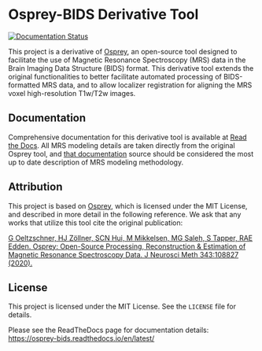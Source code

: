 
# Osprey-BIDS Derivative Tool

[![Documentation Status](https://readthedocs.org/projects/osprey-bids/badge/?version=latest)](https://osprey-bids.readthedocs.io/en/latest/)

This project is a derivative of [Osprey](https://schorschinho.github.io/osprey/), an open-source tool designed to facilitate the use of Magnetic Resonance Spectroscopy (MRS) data in the Brain Imaging Data Structure (BIDS) format. This derivative tool extends the original functionalities to better facilitate automated processing of BIDS-formatted MRS data, and to allow localizer registration for aligning the MRS voxel high-resolution T1w/T2w images.

## Documentation

Comprehensive documentation for this derivative tool is available at [Read the Docs](https://osprey-bids.readthedocs.io/en/latest/). All MRS modeling details are taken directly from the original Osprey tool, and [that documentation](https://schorschinho.github.io/osprey/) source should be considered the most up to date description of MRS modeling methodology. 

## Attribution

This project is based on [Osprey](https://schorschinho.github.io/osprey/), which is licensed under the MIT License, and described in more detail in the following reference. We ask that any works that utilize this tool cite the original publication:

[G Oeltzschner, HJ Zöllner, SCN Hui, M Mikkelsen, MG Saleh, S Tapper, RAE Edden. Osprey: Open-Source Processing, Reconstruction  & Estimation of Magnetic Resonance Spectroscopy Data. J Neurosci Meth 343:108827 (2020).](https://doi.org/10.1016/j.jneumeth.2020.108827)

## License

This project is licensed under the MIT License. See the `LICENSE` file for details.



Please see the ReadTheDocs page for documentation details: https://osprey-bids.readthedocs.io/en/latest/